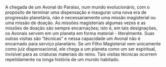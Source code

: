 ﻿A chegada de um Avonal do Paraíso, num mundo evolucionário, com o propósito de terminar uma dispensação e inaugurar uma nova era de progressão planetária, não é necessariamente uma missão magisterial ou uma missão de doação. As missões magisteriais algumas vezes e as missões de doação são sempre encarnações; isto é, em tais designações, os Avonais servem em um planeta em forma material - literalmente. Suas outras visitas são “técnicas” e nessa capacidade um Avonal não é encarnado para serviço planetário. Se um Filho Magisterial vem unicamente como juiz dispensacional, ele chega a um planeta como um ser espiritual, invisível para as criaturas materiais do reino. Tais visitas técnicas ocorrem repetidamente na longa história de um mundo habitado.